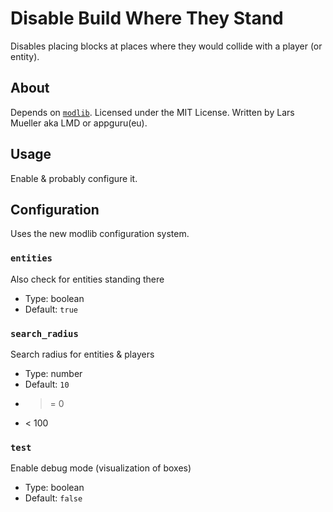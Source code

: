 # Disable Build Where They Stand

Disables placing blocks at places where they would collide with a player (or entity).

## About

Depends on [`modlib`](https://github.com/appgurueu/modlib). Licensed under the MIT License. Written by Lars Mueller aka LMD or appguru(eu).

## Usage

Enable & probably configure it.

## Configuration

Uses the new modlib configuration system.

<!--modlib:conf:2-->
### `entities`
Also check for entities standing there

* Type: boolean
* Default: `true`

### `search_radius`
Search radius for entities & players

* Type: number
* Default: `10`
* >= 0
* < 100

### `test`
Enable debug mode (visualization of boxes)

* Type: boolean
* Default: `false`
<!--modlib:conf-->